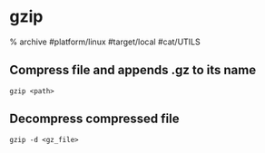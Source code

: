 # gzip

% archive
#platform/linux #target/local #cat/UTILS 

## Compress file and appends .gz to its name
```
gzip <path>
```

## Decompress compressed file
```
gzip -d <gz_file>
```
